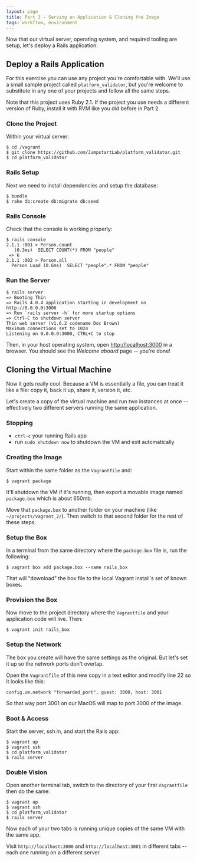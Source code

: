 ```yaml
---
layout: page
title: Part 3 - Serving an Application & Cloning the Image
tags: workflow, environment
---
```


Now that our virtual server, operating system, and required tooling are setup, let's deploy a Rails application.

## Deploy a Rails Application

For this exercise you can use any project you're comfortable with. We'll use a small sample project  called `platform_validator`, but you're welcome to substitute in any one of your projects and follow all the same steps.

Note that this project uses Ruby 2.1. If the project you use needs a different version of Ruby, install it with RVM like you did before in Part 2.

### Clone the Project

Within your virtual server:

```
$ cd /vagrant
$ git clone https://github.com/JumpstartLab/platform_validator.git
$ cd platform_validator
```

### Rails Setup

Next we need to install dependencies and setup the database:

```
$ bundle
$ rake db:create db:migrate db:seed
```

### Rails Console

Check that the console is working properly:

```
$ rails console
2.1.1 :001 > Person.count
   (0.3ms)  SELECT COUNT(*) FROM "people"
 => 6
2.1.1 :002 > Person.all
  Person Load (0.6ms)  SELECT "people".* FROM "people"
```

### Run the Server

```
$ rails server
=> Booting Thin
=> Rails 4.0.4 application starting in development on http://0.0.0.0:3000
=> Run `rails server -h` for more startup options
=> Ctrl-C to shutdown server
Thin web server (v1.6.2 codename Doc Brown)
Maximum connections set to 1024
Listening on 0.0.0.0:3000, CTRL+C to stop
```

Then, in your host operating system, open <http://localhost:3000> in a browser. You should see the *Welcome aboard* page -- you're done!

## Cloning the Virtual Machine

Now it gets really cool. Because a VM is essentially a file, you can treat it like a file: copy it, back it up, share it, version it, etc.

Let's create a copy of the virtual machine and run *two* instances at once -- effectively two different servers running the same application.

### Stopping

* `ctrl-c` your running Rails app
* run `sudo shutdown now` to shutdown the VM and exit automatically

### Creating the Image

Start within the same folder as the `Vagrantfile` and:

```
$ vagrant package
```

It'll shutdown the VM if it's running, then export a movable image named `package.box` which is about 650mb.

Move that `package.box` to another folder on your machine (like `~/projects/vagrant_2/`). Then switch to that second folder for the rest of these steps.

### Setup the Box

In a terminal from the same directory where the `package.box` file is, run the following:

```
$ vagrant box add package.box --name rails_box
```

That will "download" the box file to the local Vagrant install's set of known boxes.

### Provision the Box

Now move to the project directory where the `Vagrantfile` and your application code will live. Then:

```
$ vagrant init rails_box
```

### Setup the Network

The box you create will have the same settings as the original. But let's set it up so the network ports don't overlap.

Open the `Vagrantfile` of this new copy in a text editor and modify line 22 so it looks like this:

```
config.vm.network "forwarded_port", guest: 3000, host: 3001
```

So that way port 3001 on our MacOS will map to port 3000 of the image.

### Boot & Access

Start the server, ssh in, and start the Rails app:

```
$ vagrant up
$ vagrant ssh
$ cd platform_validator
$ rails server
```

### Double Vision

Open another terminal tab, switch to the directory of your first `Vagrantfile` then do the same:

```
$ vagrant up
$ vagrant ssh
$ cd platform_validator
$ rails server
```

Now each of your two tabs is running unique copies of the same VM with the same app.

Visit `http://localhost:3000` and `http://localhost:3001` in different tabs -- each one running on a different server.
